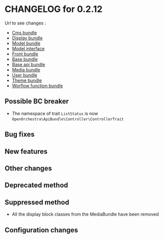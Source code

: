 # CHANGELOG for 0.2.12

Url to see changes : 

 - [Cms bundle](https://github.com/open-orchestra/open-orchestra-cms-bundle/compare/v0.2.11...v0.2.12)
 - [Display bundle](https://github.com/open-orchestra/open-orchestra-display-bundle/compare/v0.2.11...v0.2.12)
 - [Model bundle](https://github.com/open-orchestra/open-orchestra-model-bundle/compare/v0.2.11...v0.2.12)
 - [Model interface](https://github.com/open-orchestra/open-orchestra-model-interface/compare/v0.2.11...v0.2.12)
 - [Front bundle](https://github.com/open-orchestra/open-orchestra-front-bundle/compare/v0.2.11...v0.2.12)
 - [Base bundle](https://github.com/open-orchestra/open-orchestra-base-bundle/compare/v0.2.11...v0.2.12)
 - [Base api bundle](https://github.com/open-orchestra/open-orchestra-base-api-bundle/compare/v0.2.11...v0.2.12)
 - [Media bundle](https://github.com/open-orchestra/open-orchestra-media-bundle/compare/v0.2.11...v0.2.12)
 - [User bundle](https://github.com/open-orchestra/open-orchestra-user-bundle/compare/v0.2.11...v0.2.12)
 - [Theme bundle](https://github.com/open-orchestra/open-orchestra-theme-bundle/compare/v0.2.11...v0.2.12)
 - [Worflow function bundle](https://github.com/open-orchestra/open-orchestra-worflow-function-bundle/compare/v0.2.11...v0.2.12)

## Possible BC breaker
 - The namespace of trait `ListStatus` is now `OpenOrchestra\ApiBundle\Controller\ControllerTrait`

## Bug fixes

## New features

## Other changes

## Deprecated method

## Suppressed method

 - All the display block classes from the MediaBundle have been removed

## Configuration changes
